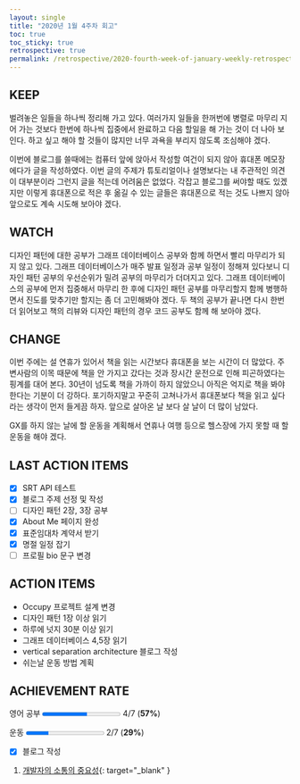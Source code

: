 ```yaml
---
layout: single
title: "2020년 1월 4주차 회고"
toc: true
toc_sticky: true
retrospective: true
permalink: /retrospective/2020-fourth-week-of-january-weekly-retrospective/
---
```


## KEEP

벌려놓은 일들을 하나씩 정리해 가고 있다. 여러가지 일들을 한꺼번에 병렬로 마무리 지어 가는 것보다 한번에 하나씩 집중에서 완료하고 다음 할일을 해 가는 것이 더 나아 보인다. 하고 싶고 해야 할 것들이 많지만 너무 과욕을 부리지 않도록 조심해야 겠다.

이번에 블로그를 쓸때에는 컴퓨터 앞에 앉아서 작성할 여건이 되지 않아 휴대폰 메모장에다가 글을 작성하였다. 이번 글의 주제가 튜토리얼이나 설명보다는 내 주관적인 의견이 대부분이라 그런지 글을 적는데 어려움은 없었다. 각잡고 블로그를 써야할 때도 있겠지만 이렇게 휴대폰으로 적은 후 옮길 수 있는 글들은 휴대폰으로 적는 것도 나쁘지 않아 앞으로도 계속 시도해 보아야 겠다.

## WATCH

디자인 패턴에 대한 공부가 그래프 데이터베이스 공부와 함께 하면서 빨리 마무리가 되지 않고 있다. 그래프 데이터베이스가 매주 발표 일정과 공부 일정이 정해져 있다보니 디자인 패턴 공부의 우선순위가 밀려 공부의 마무리가 더뎌지고 있다. 그래프 데이터베이스의 공부에 먼저 집중해서 마무리 한 후에 디자인 패턴 공부를 마무리할지 함께 병행하면서 진도를 맞추기만 할지는 좀 더 고민해봐야 겠다.
두 책의 공부가 끝나면 다시 한번 더 읽어보고 책의 리뷰와 디자인 패턴의 경우 코드 공부도 함께 해 보아야 겠다.

## CHANGE

이번 주에는 설 연휴가 있어서 책을 읽는 시간보다 휴대폰을 보는 시간이 더 많았다. 주변사람의 이목 때문에 책을 안 가지고 갔다는 것과 장시간 운전으로 인해 피곤하였다는 핑계를 대어 본다. 30년이 넘도록 책을 가까이 하지 않았으니 아직은 억지로 책을 봐야 한다는 기분이 더 강하다. 포기하지말고 꾸준히 고쳐나가서 휴대폰보다 책을 읽고 싶다라는 생각이 먼저 들게끔 하자. 앞으로 살아온 날 보다 살 날이 더 많이 남았다.

GX를 하지 않는 날에 할 운동을 계획해서 연휴나 여행 등으로 헬스장에 가지 못할 때 할 운동을 해야 겠다.

## LAST ACTION ITEMS

- [x] SRT API 테스트
- [x] 블로그 주제 선정 및 작성
- [ ] 디자인 패턴 2장, 3장 공부
- [x] About Me 페이지 완성
- [x] 표준임대차 계약서 받기
- [x] 명절 일정 잡기
- [ ] 프로필 bio 문구 변경

## ACTION ITEMS

- Occupy 프로젝트 설계 변경
- 디자인 패턴 1장 이상 읽기
- 하루에 넛지 30분 이상 읽기
- 그래프 데이터베이스 4,5장 읽기
- vertical separation architecture 블로그 작성
- 쉬는날 운동 방법 계획

## ACHIEVEMENT RATE

영어 공부
<progress value="4" max="7"></progress>
4/7 (<b>57%</b>)

운동
<progress value="2" max="7"></progress>
2/7 (<b>29%</b>)

- [x] 블로그 작성

1. [개발자의 소통의 중요성](/discussions/importance-of-communication-for-developer/){: target="\_blank" }
